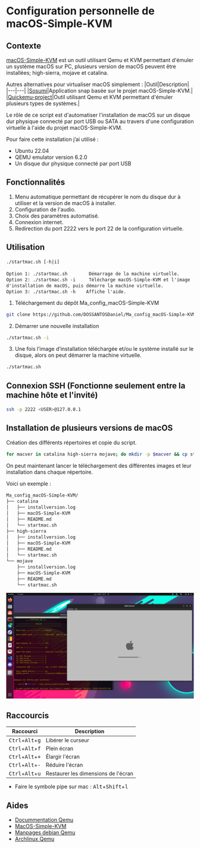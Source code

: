 # Configuration personnelle de macOS-Simple-KVM
## Contexte
[macOS-Simple-KVM](https://github.com/foxlet/macOS-Simple-KVM) est un outil utilisant Qemu et KVM permettant d'émuler un système macOS sur PC, plusieurs version de macOS peuvent être installées; high-sierra, mojave et catalina.

Autres alternatives pour virtualiser macOS simplement :
|Outil|Description|
|---|---|
|[Sosumi](https://snapcraft.io/sosumi)|Application snap basée sur le projet macOS-Simple-KVM.|
|[Quickemu-project](https://github.com/quickemu-project/quickemu)|Outil utilisant Qemu et KVM permettant d'émuler plusieurs types de systèmes.|

Le rôle de ce script est d'automatiser l'installation de macOS sur un disque dur physique connecté par port USB ou SATA au travers d'une configuration virtuelle à l'aide du projet macOS-Simple-KVM.

Pour faire cette installation j’ai utilisé :
* Ubuntu 22.04
* QEMU emulator version 6.2.0
* Un disque dur physique connecté par port USB

## Fonctionnalités
1. Menu automatique permettant de récupérer le nom du disque dur à utiliser et la version de macOS à installer.
2. Configuration de l'audio.
3. Choix des paramètres automatisé.
4. Connexion internet.
5. Redirection du port 2222 vers le port 22 de la configuration virtuelle.

## Utilisation
```
./startmac.sh [-h|i]
    
Option 1: ./startmac.sh        Démarrage de la machine virtuelle.
Option 2: ./startmac.sh -i     Télécharge macOS-Simple-KVM et l'image d'installation de macOS, puis démarre la machine virtuelle.
Option 3: ./startmac.sh -h    Affiche l'aide.
```

1. Téléchargement du dépôt Ma_config_macOS-Simple-KVM
```bash
git clone https://github.com/DOSSANTOSDaniel/Ma_config_macOS-Simple-KVM.git && cd Ma_config_macOS-Simple-KVM
```

2. Démarrer une nouvelle installation
```bash
./startmac.sh -i 
```

3. Une fois l’image d’installation téléchargée et/ou le système installé sur le disque, alors on peut démarrer la machine virtuelle.
 ```bash
./startmac.sh
```

## Connexion SSH (Fonctionne seulement entre la machine hôte et l'invité)
 ```bash
ssh -p 2222 <USER>@127.0.0.1
```

## Installation de plusieurs versions de macOS
Création des différents répertoires et copie du script.
 ```bash
for macver in catalina high-sierra mojave; do mkdir -p $macver && cp startmac.sh ${macver}; done
```
On peut maintenant lancer le téléchargement des différentes images et leur installation dans chaque répertoire.

Voici un exemple :
```
Ma_config_macOS-Simple-KVM/
├── catalina
│   ├── installversion.log
│   ├── macOS-Simple-KVM
│   ├── README.md
│   └── startmac.sh
├── high-sierra
│   ├── installversion.log
│   ├── macOS-Simple-KVM
│   ├── README.md
│   └── startmac.sh
└── mojave
    ├── installversion.log
    ├── macOS-Simple-KVM
    ├── README.md
    └── startmac.sh
```

![demo](img.png)

## Raccourcis
|Raccourci|Description|
|---|---|
|<kbd>Ctrl</kbd>+<kbd>Alt</kbd>+<kbd>g</kbd>|Libérer le curseur|
|<kbd>Ctrl</kbd>+<kbd>Alt</kbd>+<kbd>f</kbd>|Plein écran|
|<kbd>Ctrl</kbd>+<kbd>Alt</kbd>+<kbd>+</kbd>|Élargir l'écran|
|<kbd>Ctrl</kbd>+<kbd>Alt</kbd>+<kbd>-</kbd>|Réduire l'écran|
|<kbd>Ctrl</kbd>+<kbd>Alt</kbd>+<kbd>u</kbd>|Restaurer les dimensions de l'écran|

* Faire le symbole pipe sur mac : <kbd>Alt</kbd>+<kbd>Shift</kbd>+<kbd>l</kbd>

## Aides
* [Docummentation Qemu](https://qemu.readthedocs.io/en/latest/index.html)
* [MacOS-Simple-KVM](https://github.com/foxlet/macOS-Simple-KVM)
* [Manpages debian Qemu](https://manpages.debian.org/testing/qemu-system-x86/qemu-system-x86_64.1.en.html)
* [Archlinux Qemu](https://man.archlinux.org/man/qemu.1)
